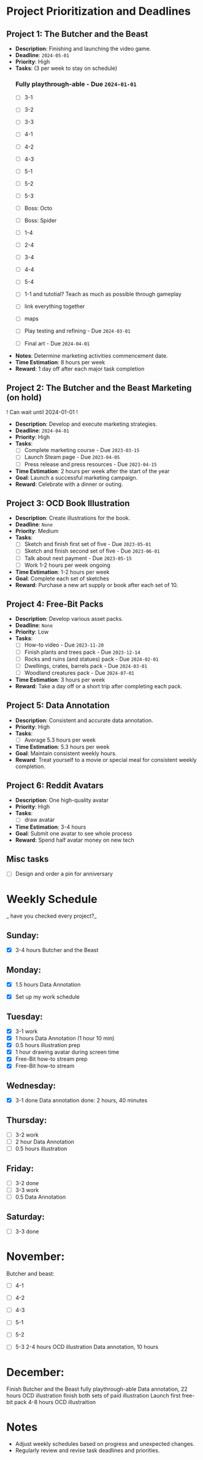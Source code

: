 # Project Prioritization and Deadlines

## Project 1: The Butcher and the Beast
- **Description**: Finishing and launching the video game.
- **Deadline**: `2024-05-01`
- **Priority**: High
- **Tasks**: (3 per week to stay on schedule)
  ### Fully playthrough-able - Due `2024-01-01`
	- [ ] 3-1
	- [ ] 3-2
	- [ ] 3-3
	
	- [ ] 4-1
	- [ ] 4-2
	- [ ] 4-3
	
	- [ ] 5-1
	- [ ] 5-2
	- [ ] 5-3
	
	- [ ] Boss: Octo
	- [ ] Boss: Spider
	- [ ] 1-4
	
	- [ ] 2-4
	- [ ] 3-4
	- [ ] 4-4
	
	- [ ] 5-4
	- [ ] 1-1 and tutotial?  Teach as much as possible through gameplay
	- [ ] link everything together
	- [ ] maps
  
  - [ ] Play testing and refining - Due `2024-03-01`
  - [ ] Final art - Due `2024-04-01`
- **Notes**: Determine marketing activities commencement date.
- **Time Estimation**: 8 hours per week
- **Reward**: 1 day off after each major task completion

## Project 2: The Butcher and the Beast Marketing (on hold)
! Can wait until 2024-01-01 !
- **Description**: Develop and execute marketing strategies.
- **Deadline**: `2024-04-01`
- **Priority**: High
- **Tasks**:
  - [ ] Complete marketing course - Due `2023-03-15`
  - [ ] Launch Steam page - Due `2023-04-05`
  - [ ] Press release and press resources - Due `2023-04-15`
- **Time Estimation**: 2 hours per week after the start of the year
- **Goal**: Launch a successful marketing campaign.
- **Reward**: Celebrate with a dinner or outing.

## Project 3: OCD Book Illustration
- **Description**: Create illustrations for the book.
- **Deadline**: `None`
- **Priority**: Medium
- **Tasks**:
  - [ ] Sketch and finish first set of five - Due `2023-05-01`
  - [ ] Sketch and finish second set of five - Due `2023-06-01`
  - [ ] Talk about next payment - Due `2023-05-15`
  - [ ] Work 1-2 hours per week ongoing
- **Time Estimation**: 1-2 hours per week
- **Goal**: Complete each set of sketches
- **Reward**: Purchase a new art supply or book after each set of 10.

## Project 4: Free-Bit Packs
- **Description**: Develop various asset packs.
- **Deadline**: `None`
- **Priority**: Low
- **Tasks**:
  - [ ] How-to video - Due `2023-11-20`
  - [ ] Finish plants and trees pack - Due `2023-12-14`
  - [ ] Rocks and ruins (and statues) pack - Due `2024-02-01`
  - [ ] Dwellings, crates, barrels pack - Due `2024-03-01`
  - [ ] Woodland creatures pack - Due `2024-07-01`
- **Time Estimation**: 3 hours per week
- **Reward**: Take a day off or a short trip after completing each pack.

## Project 5: Data Annotation
- **Description**: Consistent and accurate data annotation.
- **Priority**: High
- **Tasks**:
  - [ ] Average 5.3 hours per week
- **Time Estimation**: 5.3 hours per week
- **Goal**: Maintain consistent weekly hours.
- **Reward**: Treat yourself to a movie or special meal for consistent weekly completion.


## Project 6: Reddit Avatars
- **Description**: One high-quality avatar
- **Priority**: High
- **Tasks**:
  - [ ] draw avatar
- **Time Estimation**: 3-4 hours
- **Goal**: Submit one avatar to see whole process
- **Reward**: Spend half avatar money on new tech

## Misc tasks
- [ ] Design and order a pin for anniversary
# Weekly Schedule
_ have you checked every project?_

## Sunday:
- [x] 3-4 hours Butcher and the Beast

## Monday:
- [x] 1.5 hours Data Annotation
- [x] Set up my work schedule


## Tuesday:
- [x] 3-1 work
- [x] 1 hours Data Annotation (1 hour 10 min)
- [x] 0.5 hours illustration prep
- [x] 1 hour drawing avatar during screen time
- [x] Free-Bit how-to stream prep
- [x] Free-Bit how-to stream

## Wednesday:
- [x] 3-1 done
Data annotation done: 2 hours, 40 minutes

## Thursday:
- [ ] 3-2 work
- [ ] 2 hour Data Annotation
- [ ] 0.5 hours illustration

## Friday:
- [ ] 3-2 done
- [ ] 3-3 work
- [ ] 0.5 Data Annotation

## Saturday:
- [ ] 3-3 done


# November:
Butcher and beast:
- [ ] 4-1
- [ ] 4-2
- [ ] 4-3

- [ ] 5-1
- [ ] 5-2
- [ ] 5-3
2-4 hours OCD illustration
Data annotation, 10 hours
# December:
Finish Butcher and the Beast fully playthrough-able 
Data annotation, 22 hours
OCD illustration finish both sets of paid illustration
Launch first free-bit pack
4-8 hours OCD illustraition
# Notes
- Adjust weekly schedules based on progress and unexpected changes.
- Regularly review and revise task deadlines and priorities.
